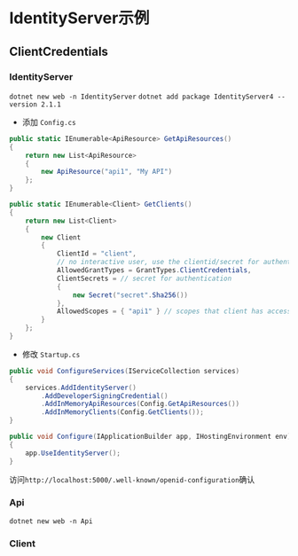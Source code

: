 # IdentityServer示例

## ClientCredentials

### IdentityServer

`dotnet new web -n IdentityServer`
`dotnet add package IdentityServer4 --version 2.1.1`

- 添加 `Config.cs`

```c#
public static IEnumerable<ApiResource> GetApiResources()
{
    return new List<ApiResource>
    {
        new ApiResource("api1", "My API")
    };
}

public static IEnumerable<Client> GetClients()
{
    return new List<Client>
    {
        new Client
        {
            ClientId = "client",
            // no interactive user, use the clientid/secret for authentication
            AllowedGrantTypes = GrantTypes.ClientCredentials,
            ClientSecrets = // secret for authentication
            {
                new Secret("secret".Sha256())
            },
            AllowedScopes = { "api1" } // scopes that client has access to
        }
    };
}
```

- 修改 `Startup.cs`

```c#
public void ConfigureServices(IServiceCollection services)
{
    services.AddIdentityServer()
        .AddDeveloperSigningCredential()
        .AddInMemoryApiResources(Config.GetApiResources())
        .AddInMemoryClients(Config.GetClients());
}

public void Configure(IApplicationBuilder app, IHostingEnvironment env)
{
    app.UseIdentityServer();
}
```

访问`http://localhost:5000/.well-known/openid-configuration`确认

### Api

`dotnet new web -n Api`

### Client